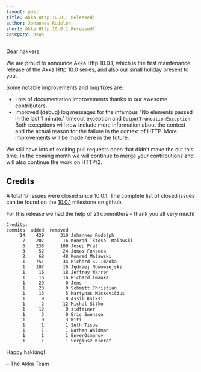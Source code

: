 ```yaml
---
layout: post
title: Akka Http 10.0.1 Released!
author: Johannes Rudolph
short: Akka Http 10.0.1 Released!
category: news
---
```


Dear hakkers,

We are proud to announce Akka Http 10.0.1, which is the first maintenance release of the Akka Http 10.0 series, and also
our small holiday present to you.

Some notable improvements and bug fixes are:

 * Lots of documentation improvements thanks to our awesome contributors.
 * Improved (debug) log messages for the infamous "No elements passed in the last 1 minute." timeout exception and
   `OutputTruncationException`. Both exceptions will now include more information about the context and the actual
   reason for the failure in the context of HTTP. More improvements will be made here in the future.

We still have lots of exciting pull requests open that didn't make the cut this time. In the coming month we
will continue to merge your contributions and will also continue the work on HTTP/2.

## Credits
A total 17 issues were closed since 10.0.1.
The complete list of closed issues can be found on the [10.0.1](https://github.com/akka/akka-http/milestone/17?closed=1) milestone on github.

For this release we had the help of 21 committers – thank you all very much!

~~~
Credits:
commits  added  removed
     14    429      310 Johannes Rudolph
      7    207       16 Konrad `ktoso` Malawski
      6    238      109 Josep Prat
      3     52       24 Jonas Fonseca
      2     68       48 Konrad Malawski
      1    751       34 Richard S. Imaoka
      1    107       16 Jędrzej Nowowiejski
      1     16       18 Jeffrey Warren
      1     16       16 Richard Imaoka
      1     29        0 Jens
      1     23        0 Schmitt Christian
      1     13        5 Martynas Mickevičius
      1      9        8 Assil Ksiksi
      1      2       12 Michal Sitko
      1     12        0 sidfeiner
      1      3        0 Eric Swenson
      1      0        3 Witi
      1      1        1 Seth Tisue
      1      1        1 Nathan Waldman
      1      1        1 EnverOsmanov
      1      1        1 Sergiusz Kierat
~~~

Happy hakking!

– The Akka Team
